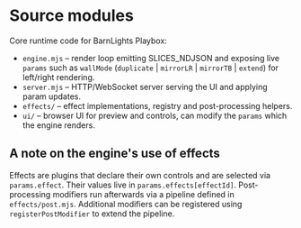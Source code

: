 # Source modules

Core runtime code for BarnLights Playbox:

- `engine.mjs` – render loop emitting SLICES_NDJSON and exposing live `params` such as `wallMode` (`duplicate` | `mirrorLR` | `mirrorTB` | `extend`) for left/right rendering.
- `server.mjs` – HTTP/WebSocket server serving the UI and applying param updates.
- `effects/` – effect implementations, registry and post-processing helpers.
- `ui/` – browser UI for preview and controls, can modify the `params` which the engine renders.

## A note on the engine's use of effects

Effects are plugins that declare their own controls and are selected via `params.effect`.
Their values live in `params.effects[effectId]`.
Post-processing modifiers run afterwards via a pipeline defined in `effects/post.mjs`.
Additional modifiers can be registered using `registerPostModifier` to extend the pipeline.
